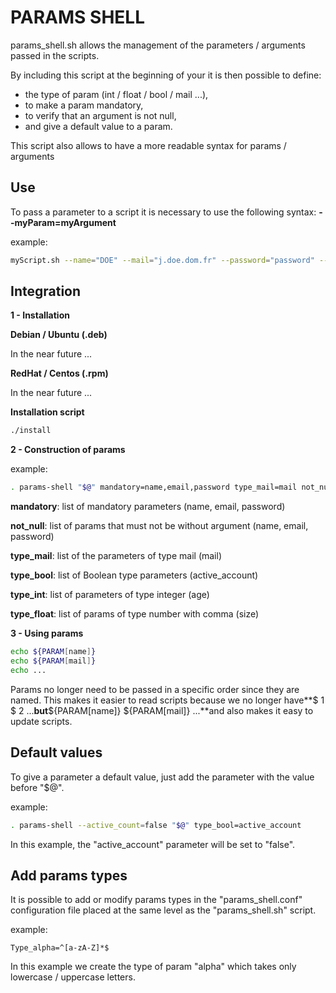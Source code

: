# PARAMS SHELL

params_shell.sh allows the management of the parameters / arguments passed in the scripts.

By including this script at the beginning of your it is then possible to define:

 - the type of param (int / float / bool / mail ...),
 - to make a param mandatory,
 - to verify that an argument is not null,
 - and give a default value to a param.

This script also allows to have a more readable syntax for params / arguments

## Use

To pass a parameter to a script it is necessary to use the following syntax: **--myParam=myArgument**

example:

```Bash
myScript.sh --name="DOE" --mail="j.doe.dom.fr" --password="password" --age=42 --size="1.92" --cash_account="true"
```

## Integration

**1 - Installation**

**Debian / Ubuntu (.deb)**

In the near future ...

**RedHat / Centos (.rpm)**

In the near future ...

**Installation script**

```Bash
./install
```

**2 - Construction of params**

example:

```Bash
. params-shell "$@" mandatory=name,email,password type_mail=mail not_null=name,email,password type_bool=account_active type_int=age type_float=size
```

**mandatory**: list of mandatory parameters (name, email, password)

**not_null**: list of params that must not be without argument (name, email, password)

**type_mail**: list of the parameters of type mail (mail)

**type_bool**: list of Boolean type parameters (active_account)

**type_int**: list of parameters of type integer (age)

**type_float**: list of params of type number with comma (size)

**3 - Using params**

```Bash
echo ${PARAM[name]}
echo ${PARAM[mail]}
echo ...
```

Params no longer need to be passed in a specific order since they are named. This makes it easier to read scripts because we no longer have**$ 1 $ 2 ...**but**${PARAM[name]} ${PARAM[mail]} ...**and also makes it easy to update scripts.

## Default values

To give a parameter a default value, just add the parameter with the value before "$@".

example:

```Bash
. params-shell --active_count=false "$@" type_bool=active_account
```

In this example, the "active_account" parameter will be set to "false".

## Add params types

It is possible to add or modify params types in the "params_shell.conf" configuration file placed at the same level as the "params_shell.sh" script.

example:

```
Type_alpha=^[a-zA-Z]*$
```

In this example we create the type of param "alpha" which takes only lowercase / uppercase letters.